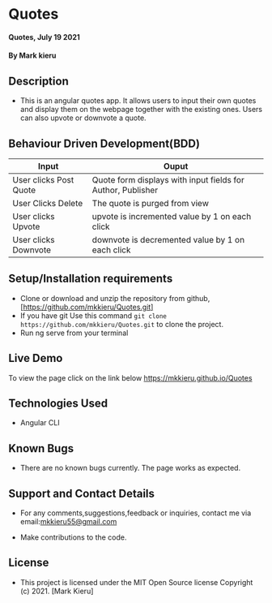# Quotes
#### Quotes, July 19 2021
#### By **Mark kieru**

## Description
- This is an angular quotes app. It allows users to input their own quotes and display them on the webpage together with the existing ones. Users can also upvote or downvote a quote.
## Behaviour Driven Development(BDD)

| Input                        | Ouput                                                                                            |
|--------------------------    |----------------------------------------------------------------------------------------------    |
| User clicks Post  Quote      | Quote form displays with input fields for Author, Publisher                                      |
| User Clicks Delete           | The quote is purged from view                                                                    |
| User clicks Upvote           | upvote is incremented value by   1 on each click                                                 |
| User clicks Downvote         | downvote is decremented value by 1 on each click                                                 |

## Setup/Installation requirements

- Clone  or download and unzip the repository from github,[https://github.com/mkkieru/Quotes.git]
- If you have git Use this command `git clone https://github.com/mkkieru/Quotes.git` to clone the project.
- Run ng serve from your terminal

## Live Demo
To view the page click on the link below
https://mkkieru.github.io/Quotes

## Technologies Used
- Angular CLI

## Known Bugs
- There are no known bugs currently. The page works as expected.

## Support and Contact Details
- For any comments,suggestions,feedback or inquiries, contact me via email:mkkieru55@gmail.com


- Make contributions to the code.

## License
- This project is licensed under the MIT Open Source license Copyright (c) 2021. [Mark Kieru]